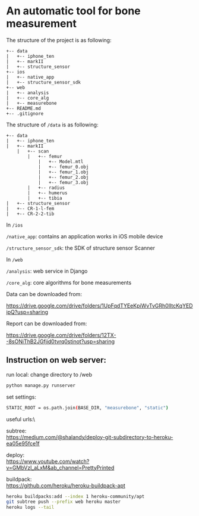 # An automatic tool for bone measurement

The structure of the project is as following:

```
+-- data
|   +-- iphone_ten
|   +-- markII
|   +-- structure_sensor
+-- ios
|   +-- native_app
|   +-- structure_sensor_sdk
+-- web
|   +-- analysis
|   +-- core_alg
|   +-- measurebone
+-- README.md
+-- .gitignore
```

The structure of `/data` is as following:

```
+-- data
|   +-- iphone_ten
|   +-- markII
    |   +-- scan
        |   +-- femur
            |   +-- Model.mtl
            |   +-- femur_0.obj
            |   +-- femur_1.obj
            |   +-- femur_2.obj
            |   +-- femur_3.obj
        |   +-- radius
        |   +-- humerus
        |   +-- tibia
|   +-- structure_sensor
|   +-- CR-1-l-fem
|   +-- CR-2-2-tib

```


In `/ios` 

`/native_app`: contains an application works in iOS mobile device 

`/structure_sensor_sdk`: the SDK of structure sensor Scanner 

In `/web` 

`/analysis`: web service in Django 

`/core_alg`: core algorithms for bone measurements 

Data can be downloaded from: 

https://drive.google.com/drive/folders/1UpFqdTYEeKpiWvTvGRh0lItcKqYEDipQ?usp=sharing

Report can be downloaded from: 

https://drive.google.com/drive/folders/12TX--8sONiThB2JGfjid0tvrq0stinot?usp=sharing


## Instruction on web server:
run local: change directory to /web
```bash
python manage.py runserver
```
set settings: 
```bash
STATIC_ROOT = os.path.join(BASE_DIR, "measurebone", "static")
```

useful urls:\

subtree: \
https://medium.com/@shalandy/deploy-git-subdirectory-to-heroku-ea05e95fce1f

deploy:\
https://www.youtube.com/watch?v=GMbVzl_aLxM&ab_channel=PrettyPrinted

buildpack: \
https://github.com/heroku/heroku-buildpack-apt

```bash
heroku buildpacks:add --index 1 heroku-community/apt
git subtree push --prefix web heroku master
heroku logs --tail
```




